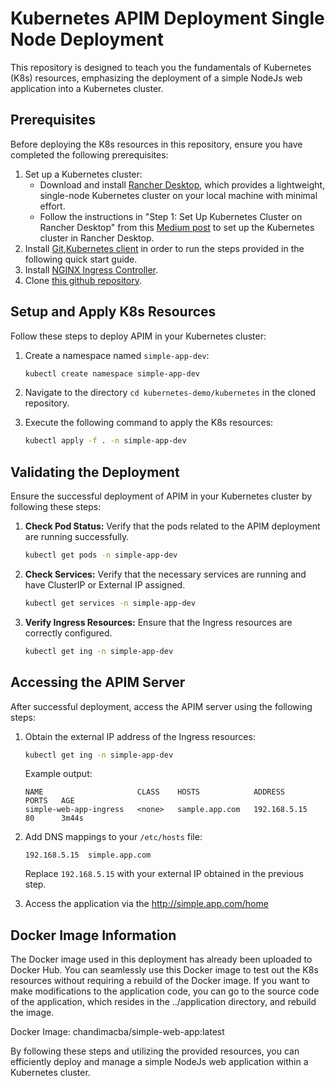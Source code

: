 # Kubernetes APIM Deployment Single Node Deployment 

This repository is designed to teach you the fundamentals of Kubernetes (K8s) resources, emphasizing the deployment of a simple NodeJs web application into a Kubernetes cluster.


## Prerequisites

Before deploying the K8s resources in this repository, ensure you have completed the following prerequisites:

1. Set up a Kubernetes cluster:
    - Download and install [Rancher Desktop](https://rancherdesktop.io/), which provides a lightweight, single-node Kubernetes cluster on your local machine with minimal effort.
    - Follow the instructions in "Step 1: Set Up Kubernetes Cluster on Rancher Desktop" from this [Medium post](https://medium.com/@chandimacba/deploying-wso2-api-manager-4-0-0-on-kubernetes-local-cluster-running-on-apple-mac-with-silicon-chip-809d5df20c46#:~:text=Step%201%3A%20Set%20Up%20Kubernetes%20Cluster%20on%20Rancher%20Desktop) to set up the Kubernetes cluster in Rancher Desktop.
2. Install [Git](https://git-scm.com/book/en/v2/Getting-Started-Installing-Git),[Kubernetes client](https://kubernetes.io/docs/tasks/tools/install-kubectl/) in order to run the steps provided in the
  following quick start guide.
2. Install [NGINX Ingress Controller](https://kubernetes.github.io/ingress-nginx/deploy/).
3. Clone [this github repository](https://github.com/cbabey/kubernetes-demo).

##  Setup and Apply K8s Resources

Follow these steps to deploy APIM in your Kubernetes cluster:

1. Create a namespace named `simple-app-dev`:

   ```bash
   kubectl create namespace simple-app-dev
   ```

2. Navigate to the directory `cd kubernetes-demo/kubernetes` in the cloned repository.

3. Execute the following command to apply the K8s resources:

   ```bash
   kubectl apply -f . -n simple-app-dev
   ```
## Validating the Deployment

Ensure the successful deployment of APIM in your Kubernetes cluster by following these steps:

1. **Check Pod Status:**
   Verify that the pods related to the APIM deployment are running successfully.

   ```bash
   kubectl get pods -n simple-app-dev
   ```

2. **Check Services:**
   Verify that the necessary services are running and have ClusterIP or External IP assigned.

   ```bash
   kubectl get services -n simple-app-dev
   ```

3. **Verify Ingress Resources:**
   Ensure that the Ingress resources are correctly configured.

   ```bash
   kubectl get ing -n simple-app-dev
   ```


## Accessing the APIM Server

After successful deployment, access the APIM server using the following steps:

1. Obtain the external IP address of the Ingress resources:

   ```bash
   kubectl get ing -n simple-app-dev
   ```

   Example output:

   ```plaintext
   NAME                     CLASS    HOSTS            ADDRESS        PORTS   AGE
   simple-web-app-ingress   <none>   sample.app.com   192.168.5.15   80      3m44s
   ```

2. Add DNS mappings to your `/etc/hosts` file:

   ```plaintext
   192.168.5.15  simple.app.com
   ```

   Replace `192.168.5.15` with your external IP obtained in the previous step.

3. Access the application via the http://simple.app.com/home


## Docker Image Information
The Docker image used in this deployment has already been uploaded to Docker Hub. You can seamlessly use this Docker image to test out the K8s resources without requiring a rebuild of the Docker image. If you want to make modifications to the application code, you can go to the source code of the application, which resides in the ../application directory, and rebuild the image.

Docker Image: chandimacba/simple-web-app:latest

By following these steps and utilizing the provided resources, you can efficiently deploy and manage a simple NodeJs web application within a Kubernetes cluster.